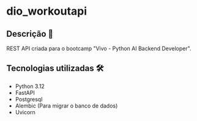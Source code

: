 # dio_workoutapi

## Descrição 📖
REST API criada para o bootcamp "Vivo - Python AI Backend Developer".

## Tecnologias utilizadas 🛠
* Python 3.12
* FastAPI
* Postgresql
* Alembic (Para migrar o banco de dados)
* Uvicorn
